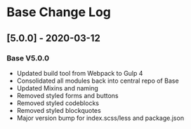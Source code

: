 # Base Change Log

## [5.0.0] - 2020-03-12
### Base V5.0.0
- Updated build tool from Webpack to Gulp 4
- Consolidated all modules back into central repo of Base
- Updated Mixins and naming
- Removed styled forms and buttons
- Removed styled codeblocks
- Removed styled blockquotes
- Major version bump for index.scss/less and package.json
